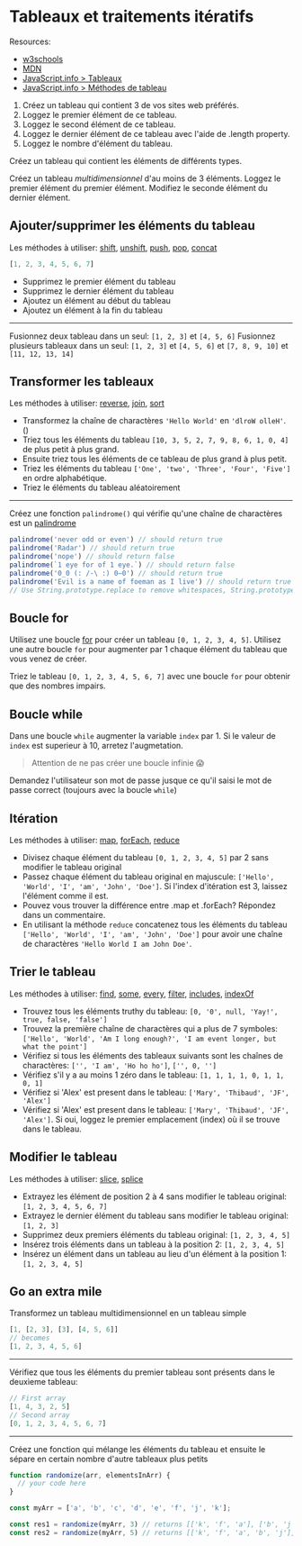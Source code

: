 # Tableaux et traitements itératifs

Resources:
+ [w3schools](https://www.w3schools.com/js/js_arrays.asp)
+ [MDN](https://developer.mozilla.org/en-US/docs/Web/JavaScript/Reference/Global_Objects/Array)
+ [JavaScript.info > Tableaux](https://javascript.info/array)
+ [JavaScript.info > Méthodes de tableau](https://javascript.info/array)

1. Créez un tableau qui contient 3 de vos sites web préférés.
2. Loggez le premier élément de ce tableau.
3. Loggez le second élément de ce tableau.
4. Loggez le dernier élément de ce tableau avec l'aide de .length property.
5. Loggez le nombre d'élément du tableau.

Créez un tableau qui contient les éléments de différents types.

Créez un tableau *multidimensionnel* d'au moins de 3 éléments.
Loggez le premier élément du premier élément.
Modifiez le seconde élément du dernier élément.

## Ajouter/supprimer les éléments du tableau
Les méthodes à utiliser: 
[shift](https://developer.mozilla.org/en-US/docs/Web/JavaScript/Reference/Global_Objects/Array/shift), 
[unshift](https://developer.mozilla.org/en-US/docs/Web/JavaScript/Reference/Global_Objects/Array/unshift), 
[push](https://developer.mozilla.org/en-US/docs/Web/JavaScript/Reference/Global_Objects/Array/push), 
[pop](https://developer.mozilla.org/en-US/docs/Web/JavaScript/Reference/Global_Objects/Array/pop), 
[concat](https://developer.mozilla.org/en-US/docs/Web/JavaScript/Reference/Global_Objects/Array/concat)

```js
[1, 2, 3, 4, 5, 6, 7]
```
+ Supprimez le premier élément du tableau
+ Supprimez le dernier élément du tableau
+ Ajoutez un élément au début du tableau
+ Ajoutez un élément à la fin du tableau

---

Fusionnez deux tableau dans un seul: `[1, 2, 3]` et `[4, 5, 6]`
Fusionnez plusieurs tableaux dans un seul: `[1, 2, 3]` et `[4, 5, 6]` et `[7, 8, 9, 10]` et `[11, 12, 13, 14]`

## Transformer les tableaux
Les méthodes à utiliser: 
[reverse](https://developer.mozilla.org/en-US/docs/Web/JavaScript/Reference/Global_Objects/Array/reverse),
[join](https://developer.mozilla.org/en-US/docs/Web/JavaScript/Reference/Global_Objects/Array/join),
[sort](https://developer.mozilla.org/en-US/docs/Web/JavaScript/Reference/Global_Objects/Array/sort)

+ Transformez la chaîne de charactères `'Hello World'` en `'dlroW olleH'`. ()
+ Triez tous les éléments du tableau `[10, 3, 5, 2, 7, 9, 8, 6, 1, 0, 4]` de plus petit à plus grand.
+ Ensuite triez tous les éléments de ce tableau de plus grand à plus petit.
+ Triez les éléments du tableau `['One', 'two', 'Three', 'Four', 'Five']` en ordre alphabétique.
+ Triez le éléments du tableau aléatoirement

---

Créez une fonction `palindrome()` qui vérifie qu'une chaîne de charactères est un [palindrome](https://fr.wikipedia.org/wiki/Palindrome)
```js
palindrome('never odd or even') // should return true
palindrome('Radar') // should return true
palindrome('nope') // should return false
palindrome(`1 eye for of 1 eye.`) // should return false
palindrome('0_0 (: /-\ :) 0–0') // should return true
palindrome('Evil is a name of foeman as I live') // should return true
// Use String.prototype.replace to remove whitespaces, String.prototype.toLowerCase to manipulate strings
``` 

## Boucle for
Utilisez une boucle [for](https://developer.mozilla.org/en-US/docs/Web/JavaScript/Reference/Statements/for) pour créer un tableau `[0, 1, 2, 3, 4, 5]`.
Utilisez une autre boucle `for` pour augmenter par 1 chaque élément du tableau que vous venez de créer.

Triez le tableau `[0, 1, 2, 3, 4, 5, 6, 7]` avec une boucle `for` pour obtenir que des nombres impairs.

## Boucle while
Dans une boucle `while` augmenter la variable `index` par 1. Si le valeur de `index` est superieur à 10, arretez l'augmetation. 
> Attention de ne pas créer une boucle infinie 😱

Demandez l'utilisateur son mot de passe jusque ce qu'il saisi le mot de passe correct (toujours avec la boucle `while`)

## Itération
Les méthodes à utiliser: 
[map](https://developer.mozilla.org/en-US/docs/Web/JavaScript/Reference/Global_Objects/Array/map),
[forEach](https://developer.mozilla.org/en-US/docs/Web/JavaScript/Reference/Global_Objects/Array/forEach),
[reduce](https://developer.mozilla.org/en-US/docs/Web/JavaScript/Reference/Global_Objects/Array/Reduce)

+ Divisez chaque élément du tableau `[0, 1, 2, 3, 4, 5]` par 2 sans modifier le tableau original
+ Passez chaque élément du tableau original en majuscule: `['Hello', 'World', 'I', 'am', 'John', 'Doe']`. Si l'index d'itération est 3, laissez l'élément comme il est.
+ Pouvez vous trouver la différence entre .map et .forEach? Répondez dans un commentaire.
+ En utilisant la méthode `reduce` concatenez tous les éléments du tableau `['Hello', 'World', 'I', 'am', 'John', 'Doe']` pour avoir une chaîne de charactères `'Hello World I am John Doe'`. 

## Trier le tableau
Les méthodes à utiliser: 
[find](https://developer.mozilla.org/en-US/docs/Web/JavaScript/Reference/Global_Objects/Array/find),
[some](https://developer.mozilla.org/en-US/docs/Web/JavaScript/Reference/Global_Objects/Array/sort),
[every](https://developer.mozilla.org/en-US/docs/Web/JavaScript/Reference/Global_Objects/Array/every),
[filter](https://developer.mozilla.org/en-US/docs/Web/JavaScript/Reference/Global_Objects/Array/filter),
[includes](https://developer.mozilla.org/en-US/docs/Web/JavaScript/Reference/Global_Objects/Array/includes),
[indexOf](https://developer.mozilla.org/en-US/docs/Web/JavaScript/Reference/Global_Objects/Array/indexOf)

+ Trouvez tous les éléments truthy du tableau: `[0, '0', null, 'Yay!', true, false, 'false']`
+ Trouvez la première chaîne de charactères qui a plus de 7 symboles: `['Hello', 'World', 'Am I long enough?', 'I am event longer, but what the point']`
+ Vérifiez si tous les éléments des tableaux suivants sont les chaînes de charactères: `['', 'I am', 'Ho ho ho']`, `['', 0, '']` 
+ Vérifiez s'il y a au moins 1 zéro dans le tableau: `[1, 1, 1, 1, 0, 1, 1, 0, 1]`
+ Vérifiez si 'Alex' est present dans le tableau: `['Mary', 'Thibaud', 'JF', 'Alex']`
+ Vérifiez si 'Alex' est present dans le tableau: `['Mary', 'Thibaud', 'JF', 'Alex']`. Si oui, loggez le premier emplacement (index) où il se trouve dans le tableau.

## Modifier le tableau
Les méthodes à utiliser: 
[slice](https://developer.mozilla.org/en-US/docs/Web/JavaScript/Reference/Global_Objects/Array/slice),
[splice](https://developer.mozilla.org/en-US/docs/Web/JavaScript/Reference/Global_Objects/Array/splice)

+ Extrayez les élément de position 2 à 4 sans modifier le tableau original: `[1, 2, 3, 4, 5, 6, 7]`
+ Extrayez le dernier élément du tableau sans modifier le tableau original: `[1, 2, 3]`
+ Supprimez deux premiers éléments du tableau original: `[1, 2, 3, 4, 5]`
+ Insérez trois éléments dans un tableau à la position 2: `[1, 2, 3, 4, 5]`
+ Insérez un élément dans un tableau au lieu d'un élément à la position 1: `[1, 2, 3, 4, 5]`

## Go an extra mile

Transformez un tableau multidimensionnel en un tableau simple
```js
[1, [2, 3], [3], [4, 5, 6]]
// becomes
[1, 2, 3, 4, 5, 6]
```

---

Vérifiez que tous les éléments du premier tableau sont présents dans le deuxìeme tableau:
```js
// First array
[1, 4, 3, 2, 5]
// Second array
[0, 1, 2, 3, 4, 5, 6, 7]
```

---

Créez une fonction qui mélange les éléments du tableau et ensuite le sépare en certain nombre d'autre tableaux plus petits
```js
function randomize(arr, elementsInArr) {
  // your code here
}

const myArr = ['a', 'b', 'c', 'd', 'e', 'f', 'j', 'k'];

const res1 = randomize(myArr, 3) // returns [['k', 'f', 'a'], ['b', 'j', 'e'], ['d', 'c']]
const res2 = randomize(myArr, 5) // returns [['k', 'f', 'a', 'b', 'j'], ['e', 'd', 'c']]

```
